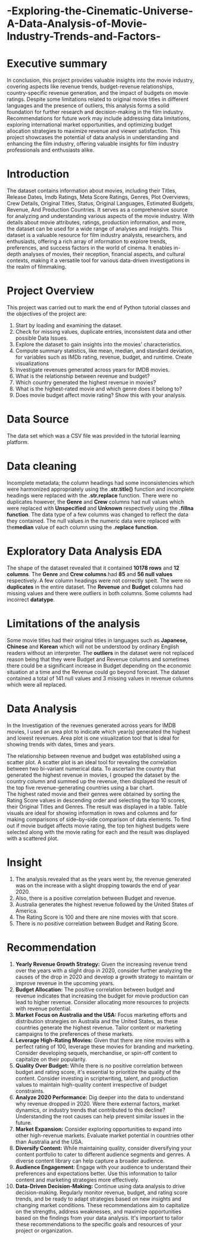 # -Exploring-the-Cinematic-Universe-A-Data-Analysis-of-Movie-Industry-Trends-and-Factors-
# Executive summary
In conclusion, this project provides valuable insights into the movie industry, covering aspects like revenue trends, budget-revenue relationships, country-specific revenue generation, and the impact of budgets on movie ratings. Despite some limitations related to original movie titles in different languages and the presence of outliers, this analysis forms a solid foundation for further research and decision-making in the film industry. Recommendations for future work may include addressing data limitations, exploring international market opportunities, and optimizing budget allocation strategies to maximize revenue and viewer satisfaction.
This project showcases the potential of data analysis in understanding and enhancing the film industry, offering valuable insights for film industry professionals and enthusiasts alike.

# Introduction
The dataset contains information about movies, including their Titles, Release Dates, Imdb Ratings, Meta Score Ratings, Genres, Plot Overviews, Crew Details, Original Titles, Status, Original Languages, Estimated Budgets, Revenue, And Production Countries. It serves as a comprehensive source for analyzing and understanding various aspects of the movie industry. With details about movie attributes, ratings, production information, and more, the dataset can be used for a wide range of analyses and insights. 
This dataset is a valuable resource for film industry analysts, researchers, and enthusiasts, offering a rich array of information to explore trends, preferences, and success factors in the world of cinema. It enables in-depth analyses of movies, their reception, financial aspects, and cultural contexts, making it a versatile tool for various data-driven investigations in the realm of filmmaking. 
# Project Overview
This project was carried out to mark the end of Python tutorial classes and the objectives of the project are: 
1.	Start by loading and examining the dataset. 
2.	Check for missing values, duplicate entries, inconsistent data and other possible Data Issues.
3.	Explore the dataset to gain insights into the movies' characteristics. 
4.	Compute summary statistics, like mean, median, and standard deviation, for variables such as IMDb rating, revenue, budget, and runtime. Create visualizations 
5.	Investigate revenues generated across years for IMDB movies.
6.	What is the relationship between revenue and budget? 
7.	Which country generated the highest revenue in movies? 
8.	What is the highest-rated movie and which genre does it belong to?
9.	Does movie budget affect movie rating? Show this with your analysis.
# Data Source
The data set which was a CSV file was provided in the tutorial learning platform.
# Data cleaning
Incomplete metadata; the column headings had some inconsistencies which were harmonized appropriately using the **.str.title()** function and incomplete headings were replaced with the **.str.replace** function. There were no duplicates however, the **Genre** and **Crew** columns had null values which were replaced with **Unspecified** and **Unknown** respectively using the **.fillna function**.  The data type of a few columns was changed to reflect the data they contained. The null values in the numeric  data were replaced with the**median** value of each column using the **.replace function**. 
# Exploratory Data Analysis EDA
The shape of the dataset revealed that it contained  **10178 rows** and  **12 columns**. The **Genre** and **Crew columns** had **85** and **56 null values** respectively. A few column headings were not correctly spelt. The were no **duplicates** in the entire dataset. The **Revenue** and **Budget** columns had missing values and there were outliers in both columns. Some columns had incorrect **datatype**. 
# Limitations of the analysis
Some movie titles had their original titles in languages such as **Japanese, Chinese** and **Korean** which will not be understood by ordinary English readers without an interpreter. The **outliers** in the dataset were not replaced reason being that they were Budget and Revenue columns and sometimes there could be a significant increase in Budget depending on the economic situation at a time and the Revenue could go beyond forecast. The dataset contained a total of 141 null values and  3 missing values in revenue columns which were all replaced.
# Data Analysis
In the Investigation of the revenues generated across years for IMDB movies, I used an area plot to indicate which year(s) generated the highest and lowest revenues. Area plot is one visualization tool that is ideal for showing trends with dates, times and years. 

The relationship between revenue and budget was established using a scatter plot. A scatter plot is an ideal tool for revealing the correlation between two bi-variant numerical data.
To ascertain the country that generated the highest revenue in movies, I grouped the dataset by the country column and summed up the revenue, then displayed the result of the top five revenue-generating countries using a bar chart.  
The highest rated movie and their genres were obtained by sorting the Rating Score values in descending order and selecting the top 10 scores, their Original Titles and Genres. The result was displayed in a table. Table visuals are ideal for showing information in rows and columns and for making comparisons of side–by–side comparison of data elements. 
To find out if movie budget affects movie rating, the top ten highest budgets were selected along with the movie rating for each and the result was displayed with a scattered plot.
# Insight
1. The analysis revealed that as the years went by, the revenue generated was on the increase with a slight dropping towards the end of year 2020.
2.  Also, there is a positive correlation between Budget and revenue.
3. Australia generates the highest revenue followed by the United States of America.
4. The Rating Score is 100 and there are nine movies with that score.
5. There is no positive correlation between Budget and Rating Score. 
# Recommendation
1.	**Yearly Revenue Growth Strategy:** Given the increasing revenue trend over the years with a slight drop in 2020, consider further analyzing the causes of the drop in 2020 and develop a growth strategy to maintain or improve revenue in the upcoming years.
2.	**Budget Allocation:** The positive correlation between budget and revenue indicates that increasing the budget for movie production can lead to higher revenue. Consider allocating more resources to projects with revenue potential.
3.	**Market Focus on Australia and the USA:** Focus marketing efforts and distribution strategies on Australia and the United States, as these countries generate the highest revenue. Tailor content or marketing campaigns to the preferences of these markets.
4.	**Leverage High-Rating Movies:** Given that there are nine movies with a perfect rating of 100, leverage these movies for branding and marketing. Consider developing sequels, merchandise, or spin-off content to capitalize on their popularity.
5.	**Quality Over Budget:** While there is no positive correlation between budget and rating score, it's essential to prioritize the quality of the content. Consider investing in scriptwriting, talent, and production values to maintain high-quality content irrespective of budget constraints.
6.	**Analyze 2020 Performance:** Dig deeper into the data to understand why revenue dropped in 2020. Were there external factors, market dynamics, or industry trends that contributed to this decline? Understanding the root causes can help prevent similar issues in the future.
7.	**Market Expansion:** Consider exploring opportunities to expand into other high-revenue markets. Evaluate market potential in countries other than Australia and the USA.
8.	**Diversify Content:** While maintaining quality, consider diversifying your content portfolio to cater to different audience segments and genres. A diverse content library can help capture a broader audience.
9.	**Audience Engagement**: Engage with your audience to understand their preferences and expectations better. Use this information to tailor content and marketing strategies more effectively.
10.	**Data-Driven Decision-Making:** Continue using data analysis to drive decision-making. Regularly monitor revenue, budget, and rating score trends, and be ready to adapt strategies based on new insights and changing market conditions.
These recommendations aim to capitalize on the strengths, address weaknesses, and maximize opportunities based on the findings from your data analysis. It's important to tailor these recommendations to the specific goals and resources of your project or organization.

